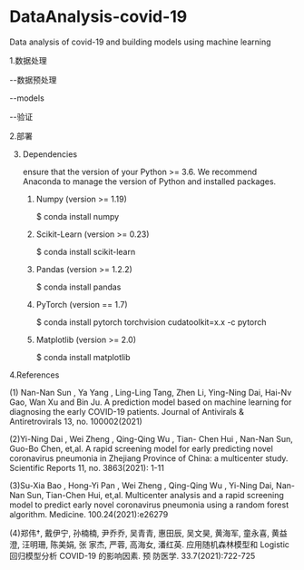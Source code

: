 # DataAnalysis-covid-19

Data analysis of covid-19 and building models using machine learning

 1.数据处理

 --数据预处理

 --models
 
 --验证
 
 2.部署
 
 3. Dependencies
    
    ensure that the version of your Python >= 3.6. We recommend Anaconda to manage the version of Python and installed packages.
    
    1. Numpy (version >= 1.19)

       $ conda install numpy
    
    2. Scikit-Learn (version >= 0.23)

       $ conda install scikit-learn
    
    3. Pandas (version >= 1.2.2)

       $ conda install pandas
    4. PyTorch (version == 1.7)

       $ conda install pytorch torchvision cudatoolkit=x.x -c pytorch 

    5. Matplotlib (version >= 2.0)

       $ conda install matplotlib
  
  4.References
  
  (1) Nan-Nan Sun , Ya Yang , Ling-Ling Tang, Zhen Li, Ying-Ning Dai, Hai-Nv Gao, Wan Xu and Bin Ju. A prediction model based on machine learning for diagnosing the early COVID-19 patients. Journal of Antivirals & Antiretrovirals 13, no. 100002(2021)
  
  (2)Yi-Ning Dai , Wei Zheng , Qing-Qing Wu , Tian- Chen Hui , Nan-Nan Sun, Guo-Bo Chen, et,al. A rapid screening model for early predicting novel coronavirus pneumonia in Zhejiang Province of China: a multicenter study. Scientific Reports 11, no. 3863(2021): 1-11
  
  (3)Su-Xia Bao , Hong-Yi Pan , Wei Zheng , Qing-Qing Wu , Yi-Ning Dai, Nan-Nan Sun, Tian-Chen Hui, et,al. Multicenter analysis and a rapid screening model to predict early novel coronavirus pneumonia using a random forest algorithm. Medicine. 100.24(2021):e26279
  
  (4)郑伟†, 戴伊宁, 孙楠楠, 尹乔乔, 吴青青, 惠田辰, 吴文昊, 黄海军, 童永喜, 黄益澄, 汪明珊, 陈美娟, 张 家杰, 严蓉, 高海女, 潘红英. 应用随机森林模型和 Logistic 回归模型分析 COVID-19 的影响因素. 预 防医学. 33.7(2021):722-725
  
    



